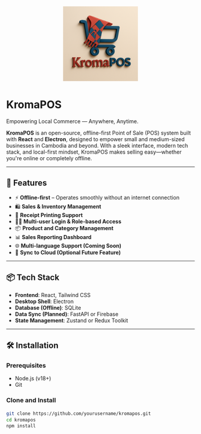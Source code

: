 

<h1 align="center">
  <img src="./public/logo.png" alt="KromaPOS Logo" width="200"/>
  <h1>KromaPOS</h1>
  <p>Empowering Local Commerce — Anywhere, Anytime.</p>
</h1>


**KromaPOS** is an open-source, offline-first Point of Sale (POS) system built with **React** and **Electron**, designed to empower small and medium-sized businesses in Cambodia and beyond. With a sleek interface, modern tech stack, and local-first mindset, KromaPOS makes selling easy—whether you're online or completely offline.

---

## 🌟 Features

- ⚡ **Offline-first** – Operates smoothly without an internet connection
- 🛍️ **Sales & Inventory Management**
- 🧾 **Receipt Printing Support**
- 🧑‍💼 **Multi-user Login & Role-based Access**
- 📦 **Product and Category Management**
- 📊 **Sales Reporting Dashboard**
- 🌐 **Multi-language Support (Coming Soon)**
- 🔄 **Sync to Cloud (Optional Future Feature)**

---

## 📦 Tech Stack

- **Frontend**: React, Tailwind CSS
- **Desktop Shell**: Electron
- **Database (Offline)**: SQLite
- **Data Sync (Planned)**: FastAPI or Firebase
- **State Management**: Zustand or Redux Toolkit

---

## 🛠️ Installation

### Prerequisites

- Node.js (v18+)
- Git

### Clone and Install

```bash
git clone https://github.com/yourusername/kromapos.git
cd kromapos
npm install
